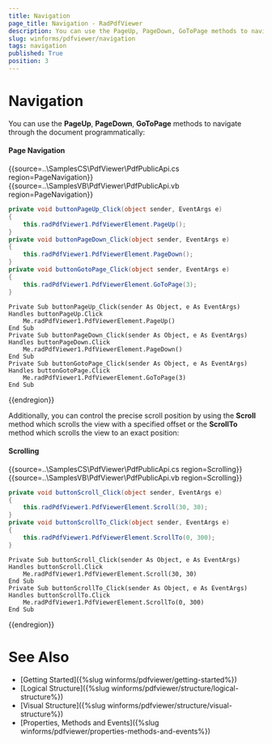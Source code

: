 ```yaml
---
title: Navigation
page_title: Navigation - RadPdfViewer
description: You can use the PageUp, PageDown, GoToPage methods to navigate through the document.
slug: winforms/pdfviewer/navigation
tags: navigation
published: True
position: 3
---
```


# Navigation

You can use the __PageUp__, __PageDown__, __GoToPage__ methods to navigate through the document programmatically:

#### Page Navigation

{{source=..\SamplesCS\PdfViewer\PdfPublicApi.cs region=PageNavigation}} 
{{source=..\SamplesVB\PdfViewer\PdfPublicApi.vb region=PageNavigation}} 

````C#
private void buttonPageUp_Click(object sender, EventArgs e)
{
    this.radPdfViewer1.PdfViewerElement.PageUp();
}
private void buttonPageDown_Click(object sender, EventArgs e)
{
    this.radPdfViewer1.PdfViewerElement.PageDown();
}
private void buttonGotoPage_Click(object sender, EventArgs e)
{
    this.radPdfViewer1.PdfViewerElement.GoToPage(3);
}

````
````VB.NET
Private Sub buttonPageUp_Click(sender As Object, e As EventArgs) Handles buttonPageUp.Click
    Me.radPdfViewer1.PdfViewerElement.PageUp()
End Sub
Private Sub buttonPageDown_Click(sender As Object, e As EventArgs) Handles buttonPageDown.Click
    Me.radPdfViewer1.PdfViewerElement.PageDown()
End Sub
Private Sub buttonGotoPage_Click(sender As Object, e As EventArgs) Handles buttonGotoPage.Click
    Me.radPdfViewer1.PdfViewerElement.GoToPage(3)
End Sub

````

{{endregion}}

Additionally, you can control the precise scroll position by using the __Scroll__ method which scrolls the view with a specified offset or the __ScrollTo__ method which scrolls the view to an exact position:

#### Scrolling

{{source=..\SamplesCS\PdfViewer\PdfPublicApi.cs region=Scrolling}} 
{{source=..\SamplesVB\PdfViewer\PdfPublicApi.vb region=Scrolling}} 

````C#
private void buttonScroll_Click(object sender, EventArgs e)
{
    this.radPdfViewer1.PdfViewerElement.Scroll(30, 30);
}
private void buttonScrollTo_Click(object sender, EventArgs e)
{
    this.radPdfViewer1.PdfViewerElement.ScrollTo(0, 300);
}

````
````VB.NET
Private Sub buttonScroll_Click(sender As Object, e As EventArgs) Handles buttonScroll.Click
    Me.radPdfViewer1.PdfViewerElement.Scroll(30, 30)
End Sub
Private Sub buttonScrollTo_Click(sender As Object, e As EventArgs) Handles buttonScrollTo.Click
    Me.radPdfViewer1.PdfViewerElement.ScrollTo(0, 300)
End Sub

````

{{endregion}}

# See Also

* [Getting Started]({%slug winforms/pdfviewer/getting-started%})
* [Logical Structure]({%slug winforms/pdfviewer/structure/logical-structure%})
* [Visual Structure]({%slug winforms/pdfviewer/structure/visual-structure%})
* [Properties, Methods and Events]({%slug winforms/pdfviewer/properties-methods-and-events%})
